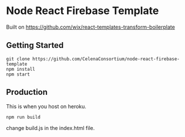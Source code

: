 Node React Firebase Template
============================


Built on https://github.com/wix/react-templates-transform-boilerplate

Getting Started
------------
<pre><code>git clone https://github.com/CelenaConsortium/node-react-firebase-template
npm install
npm start
</code></pre>

Production
------------
This is when you host on heroku.

<pre><code>npm run build
</code></pre>

change build.js in the index.html file.
